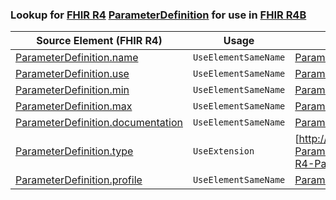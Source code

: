 ### Lookup for [FHIR R4](https://hl7.org/fhir/R4/) [ParameterDefinition](https://hl7.org/fhir/R4/ParameterDefinition.html) for use in [FHIR R4B](https://hl7.org/fhir/R4B/)

| Source Element (FHIR R4) | Usage | Target |
| -------------- | ----- | ------ |
| [ParameterDefinition.name](https://hl7.org/fhir/R4/ParameterDefinition.html#resource) | `UseElementSameName` | [ParameterDefinition.name](https://hl7.org/fhir/R4B/ParameterDefinition.html#resource) |
| [ParameterDefinition.use](https://hl7.org/fhir/R4/ParameterDefinition.html#resource) | `UseElementSameName` | [ParameterDefinition.use](https://hl7.org/fhir/R4B/ParameterDefinition.html#resource) |
| [ParameterDefinition.min](https://hl7.org/fhir/R4/ParameterDefinition.html#resource) | `UseElementSameName` | [ParameterDefinition.min](https://hl7.org/fhir/R4B/ParameterDefinition.html#resource) |
| [ParameterDefinition.max](https://hl7.org/fhir/R4/ParameterDefinition.html#resource) | `UseElementSameName` | [ParameterDefinition.max](https://hl7.org/fhir/R4B/ParameterDefinition.html#resource) |
| [ParameterDefinition.documentation](https://hl7.org/fhir/R4/ParameterDefinition.html#resource) | `UseElementSameName` | [ParameterDefinition.documentation](https://hl7.org/fhir/R4B/ParameterDefinition.html#resource) |
| [ParameterDefinition.type](https://hl7.org/fhir/R4/ParameterDefinition.html#resource) | `UseExtension` | [http://hl7.org/fhir/4.0/StructureDefinition/extension-ParameterDefinition.type](StructureDefinition-ext-R4-ParameterDefinition.type.html) |
| [ParameterDefinition.profile](https://hl7.org/fhir/R4/ParameterDefinition.html#resource) | `UseElementSameName` | [ParameterDefinition.profile](https://hl7.org/fhir/R4B/ParameterDefinition.html#resource) |
